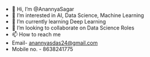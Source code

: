- 👋 Hi, I’m @AnannyaSagar
- 👀 I’m interested in AI, Data Science, Machine Learning
- 🌱 I’m currently learning Deep Learning
- 💞️ I’m looking to collaborate on Data Science Roles
- 📫 How to reach me 
- Email- anannyasdas24@gmail.com
- Mobile no. - 8638241775

<!---
AnannyaSagar/AnannyaSagar is a ✨ special ✨ repository because its `README.md` (this file) appears on your GitHub profile.
You can click the Preview link to take a look at your changes.
--->
